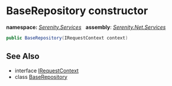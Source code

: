 # BaseRepository constructor
**namespace:** *[Serenity.Services](../../README.md#serenity.services-namespace)*   **assembly**: *[Serenity.Net.Services](../../README.md)*

```csharp
public BaseRepository(IRequestContext context)
```

## See Also

* interface [IRequestContext](../IRequestContext.md)
* class [BaseRepository](../BaseRepository.md)